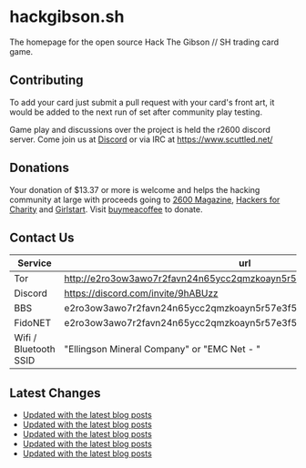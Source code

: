 # hackgibson.sh
The homepage for the open source Hack The Gibson // SH trading card game.


## Contributing

To add your card just submit a pull request with your card's front art, it would be added to the next run of set after community play testing.

Game play and discussions over the project is held the r2600 discord server. Come join us at [Discord](https://discord.com/invite/9hABUzz) or via IRC at https://www.scuttled.net/


## Donations

Your donation of $13.37 or more is welcome and helps the hacking community at large with proceeds going to [2600 Magazine](https://2600.com/), [Hackers for Charity](https://hackersforcharity.org) and [Girlstart](https://girlstart.org).  Visit [buymeacoffee](https://www.buymeacoffee.com/hackgibson.sh) to donate.


## Contact Us

Service | url
-|-
Tor | http://e2ro3ow3awo7r2favn24n65ycc2qmzkoayn5r57e3f56nvjwdcgg32ad.onion
Discord | https://discord.com/invite/9hABUzz
BBS | e2ro3ow3awo7r2favn24n65ycc2qmzkoayn5r57e3f56nvjwdcgg32ad.onion:23
FidoNET | e2ro3ow3awo7r2favn24n65ycc2qmzkoayn5r57e3f56nvjwdcgg32ad.onion:24554
Wifi / Bluetooth SSID | "Ellingson Mineral Company" or "EMC Net - <fidonet address>"

## Latest Changes
<!-- BLOG-POST-LIST:START -->
- [Updated with the latest blog posts](https://github.com/DFW2600/hackgibson.sh/commit/7e911e6fd4c8c4a277a2bb3d285bd6771b2d86e2)
- [Updated with the latest blog posts](https://github.com/DFW2600/hackgibson.sh/commit/87dac5ecaf00f11e99e1d12ff79ba21b617f94ae)
- [Updated with the latest blog posts](https://github.com/DFW2600/hackgibson.sh/commit/a98188db90196c9c748a23d73ba1d3c67a879e5f)
- [Updated with the latest blog posts](https://github.com/DFW2600/hackgibson.sh/commit/2f151013f13320e7889f02c3f288d884b83c9e9f)
- [Updated with the latest blog posts](https://github.com/DFW2600/hackgibson.sh/commit/9be9abcfec83821e6437db1568209ecf6cccf35e)
<!-- BLOG-POST-LIST:END -->

